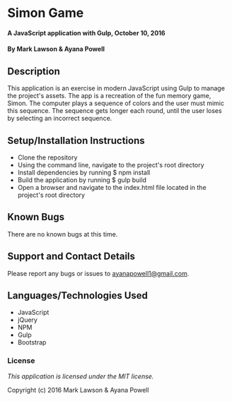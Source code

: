 # Simon Game

#### A JavaScript application with Gulp, October 10, 2016

#### By Mark Lawson & Ayana Powell

## Description

This application is an exercise in modern JavaScript using Gulp to manage the project's assets. The app is a recreation of the fun memory game, Simon. The computer plays a sequence of colors and the user must mimic this sequence. The sequence gets longer each round, until the user loses by selecting an incorrect sequence.

## Setup/Installation Instructions

* Clone the repository
* Using the command line, navigate to the project's root directory
* Install dependencies by running $ npm install
* Build the application by running $ gulp build
* Open a browser and navigate to the index.html file located in the project's root directory

## Known Bugs

There are no known bugs at this time.

## Support and Contact Details

Please report any bugs or issues to ayanapowell1@gmail.com.

## Languages/Technologies Used

* JavaScript
* jQuery
* NPM
* Gulp
* Bootstrap

### License

*This application is licensed under the MIT license.*

Copyright (c) 2016 Mark Lawson & Ayana Powell
